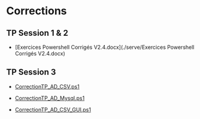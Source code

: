 # Corrections

## TP Session 1 & 2

* [Exercices Powershell Corrigés V2.4.docx](./serve/Exercices Powershell Corrigés V2.4.docx)

## TP Session 3

* [CorrectionTP_AD_CSV.ps1](./serve/CorrectionTP_AD_CSV.ps1)

* [CorrectionTP_AD_Mysql.ps1](./serve/CorrectionTP_AD_Mysql.ps1)

* [CorrectionTP_AD_CSV_GUI.ps1](./serve/CorrectionTP_AD_CSV_GUI.ps1)
